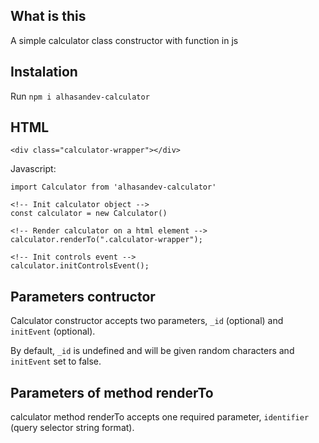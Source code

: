 ## What is this

A simple calculator class constructor with function in js

## Instalation

Run `npm i alhasandev-calculator`

## HTML

`<div class="calculator-wrapper"></div>`

Javascript:

```
import Calculator from 'alhasandev-calculator'

<!-- Init calculator object -->
const calculator = new Calculator()

<!-- Render calculator on a html element -->
calculator.renderTo(".calculator-wrapper");

<!-- Init controls event -->
calculator.initControlsEvent();

```

## Parameters contructor

Calculator constructor accepts two parameters, `_id` (optional) and `initEvent` (optional).

By default, `_id` is undefined and will be given random characters and `initEvent` set to false.

## Parameters of method renderTo

calculator method renderTo accepts one required parameter, `identifier` (query selector string format).
